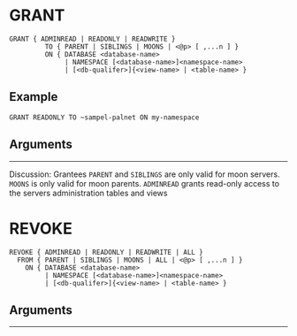 # GRANT

```
GRANT { ADMINREAD | READONLY | READWRITE }
         TO { PARENT | SIBLINGS | MOONS | <@p> [ ,...n ] }
         ON { DATABASE <database-name>
              | NAMESPACE [<database-name>]<namespace-name>
              | [<db-qualifer>]{<view-name> | <table-name> }
```

## Example
`GRANT READONLY TO ~sampel-palnet ON my-namespace`

## Arguments

** **

Discussion:
Grantees `PARENT` and `SIBLINGS` are only valid for moon servers. `MOONS` is only valid for moon parents.
`ADMINREAD` grants read-only access to the servers administration tables and views


# REVOKE

```
REVOKE { ADMINREAD | READONLY | READWRITE | ALL }
  FROM { PARENT | SIBLINGS | MOONS | ALL | <@p> [ ,...n ] }
    ON { DATABASE <database-name>
         | NAMESPACE [<database-name>]<namespace-name>
         | [<db-qualifer>]{<view-name> | <table-name> }
```

## Arguments

** **
